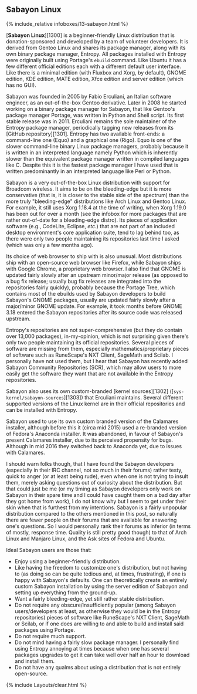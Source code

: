 ## Sabayon Linux
{% include_relative infoboxes/13-sabayon.html %}

[**Sabayon Linux**][1300] is a beginner-friendly Linux distribution that is donation-sponsored and developed by a team of volunteer developers. It is derived from Gentoo Linux and shares its package manager, along with its own binary package manager, Entropy. All packages installed with Entropy were originally built using Portage's `ebuild` command. Like Ubuntu it has a few different official editions each with a different default user interface. Like there is a minimal edition (with Fluxbox and Xorg, by default), GNOME edition, KDE edition, MATE edition, Xfce edition and server edition (which has no GUI).

Sabayon was founded in 2005 by Fabio Erculiani, an Italian software engineer, as an out-of-the-box Gentoo derivative. Later in 2008 he started working on a binary package manager for Sabayon, that like Gentoo's package manager Portage, was written in Python and Shell script. Its first stable release was in 2011. Erculiani remains the sole maintainer of the Entropy package manager, periodically tagging new releases from its [GitHub repository][1301]. Entropy has two available front-ends: a command-line one (Equo) and a graphical one (Rigo). Equo is one of the slower command-line binary Linux package managers, probably because it is written in an interpreted language namely Python which is inherently slower than the equivalent package manager written in compiled languages like C. Despite this it is the fastest package manager I have used that is written predominantly in an interpreted language like Perl or Python. 

Sabayon is a very out-of-the-box Linux distribution with support for Broadcom wireless. It aims to be on the bleeding-edge but it is more conservative (that is, it is closer to the stable side of the spectrum) than the more truly "bleeding-edge" distributions like Arch Linux and Gentoo Linux. For example, it still uses Xorg 1.18.4 at the time of writing, when Xorg 1.19.0 has been out for over a month (see the infobox for more packages that are rather out-of-date for a bleeding-edge distro). Its pieces of application software (e.g., CodeLite, Eclipse, *etc.*) that are not part of an included desktop environment's core application suite, tend to lag behind too, as there were only two people maintaining its repositories last time I asked (which was only a few months ago). 

Its choice of web browser to ship with is also unusual. Most distributions ship with an open-source web browser like Firefox, while Sabayon ships with Google Chrome, a proprietary web browser. I also find that GNOME is updated fairly slowly after an upstream minor/major release (as opposed to a bug fix release; usually bug fix releases are integrated into the repositories fairly quickly), probably because the Portage Tree, which contains most of the ebuilds used by Sabayon developers to build Sabayon's GNOME packages, usually are updated fairly slowly after a major/minor GNOME update. For example, it took months before GNOME 3.18 entered the Sabayon repositories after its source code was released upstream.

Entropy's repositories are not super-comprehensive (but they do contain over 13,000 packages), in-my-opinion, which is not surprising given there's only two people maintaining its official repositories. Several pieces of software are missing from them, especially mathematics/proprietary pieces of software such as RuneScape's NXT Client, SageMath and Scilab. I personally have not used them, but I hear that Sabayon has recently added Sabayon Community Repositories (SCR), which may allow users to more easily get the software they want that are not available in the Entropy repositories. 

Sabayon also uses its own custom-branded [kernel sources][1302] ([`sys-kernel/sabayon-sources`][1303]) that Erculiani maintains. Several different supported versions of the Linux kernel are in their official repositories and can be installed with Entropy.

Sabayon used to use its own custom branded version of the Calamares installer, although before this it (circa mid 2015) used a re-branded version of Fedora's Anaconda installer. It was abandoned, in favour of Sabayon's present Calamares installer, due to its perceived propensity for bugs. Although in mid 2016 they switched back to Anaconda yet, due to issues with Calamares. 

I should warn folks though, that I have found the Sabayon developers (especially in their IRC channel, not so much in their forums) rather testy, quick to anger (or at least being rude), even when one is not trying to insult them, merely asking questions out of curiosity about the distribution. But that could just be me (or my timing as Sabayon developers only work on Sabayon in their spare time and I could have caught them on a bad day after they got home from work), I do not know why but I seem to get under their skin when that is furthest from my intentions. Sabayon is a fairly unpopular distribution compared to the others mentioned in this post, so naturally there are fewer people on their forums that are available for answering one's questions. So I would personally rank their forums as inferior (in terms of mostly, response time. Quality is still pretty good though) to that of Arch Linux and Manjaro Linux, and the Ask sites of Fedora and Ubuntu. 

Ideal Sabayon users are those that:

* Enjoy using a beginner-friendly distribution.
* Like having the freedom to customize one's distribution, but not having to (as doing so can be quite tedious and, at times, frustrating), if one is happy with Sabayon's defaults. One can theoretically create an entirely custom Sabayon installation by using the server edition of Sabayon and setting up everything from the ground-up. 
* Want a fairly bleeding-edge, yet still rather stable distribution.
* Do not require any obscure/insufficiently popular (among Sabayon users/developers at least, as otherwise they would be in the Entropy repositories) pieces of software like RuneScape's NXT Client, SageMath or Scilab, or if one does are willing to and able to build and install said packages using Portage. 
* Do not require much support. 
* Do not mind having a fairly slow package manager. I personally find using Entropy annoying at times because when one has several packages upgrades to get it can take well over half an hour to download and install them. 
* Do not have any qualms about using a distribution that is not entirely open-source. 

{% include Layouts/clear.html %}
